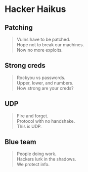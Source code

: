 # Hacker Haikus

## Patching

> Vulns have to be patched.  
> Hope not to break our machines.  
> Now no more exploits.

## Strong creds

> Rockyou vs passwords.  
> Upper, lower, and numbers.  
> How strong are your creds?

## UDP

> Fire and forget.  
> Protocol with no handshake.  
> This is UDP.

## Blue team

> People doing work.  
> Hackers lurk in the shadows.  
> We protect info.

